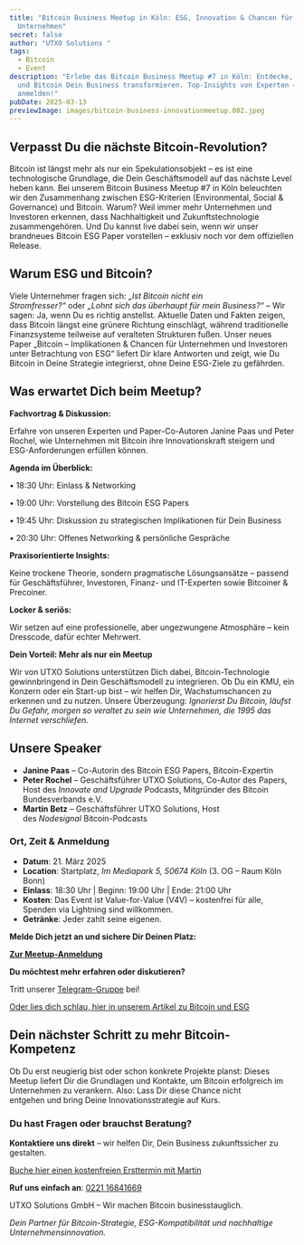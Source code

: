 ```yaml
---
title: "Bitcoin Business Meetup in Köln: ESG, Innovation & Chancen für Dein
  Unternehmen"
secret: false
author: "UTXO Solutions "
tags:
  - Bitcoin
  - Event
description: "Erlebe das Bitcoin Business Meetup #7 in Köln: Entdecke, wie ESG
  und Bitcoin Dein Business transformieren. Top-Insights von Experten – jetzt
  anmelden!"
pubDate: 2025-03-13
previewImage: images/bitcoin-business-innovationmeetup.002.jpeg
---
```

## Verpasst Du die nächste Bitcoin-Revolution?

Bitcoin ist längst mehr als nur ein Spekulationsobjekt – es ist eine technologische Grundlage, die Dein Geschäftsmodell auf das nächste Level heben kann. Bei unserem Bitcoin Business Meetup #7 in Köln beleuchten wir den Zusammenhang zwischen ESG-Kriterien (Environmental, Social & Governance) und Bitcoin. Warum? Weil immer mehr Unternehmen und Investoren erkennen, dass Nachhaltigkeit und Zukunftstechnologie zusammengehören. Und Du kannst live dabei sein, wenn wir unser brandneues Bitcoin ESG Paper vorstellen – exklusiv noch vor dem offiziellen Release.

## Warum ESG und Bitcoin?

Viele Unternehmer fragen sich: *„Ist Bitcoin nicht ein Stromfresser?“* oder *„Lohnt sich das überhaupt für mein Business?“* – Wir sagen: Ja, wenn Du es richtig anstellst. Aktuelle Daten und Fakten zeigen, dass Bitcoin längst eine grünere Richtung einschlägt, während traditionelle Finanzsysteme teilweise auf veralteten Strukturen fußen. Unser neues Paper „Bitcoin – Implikationen & Chancen für Unternehmen und Investoren unter Betrachtung von ESG“ liefert Dir klare Antworten und zeigt, wie Du Bitcoin in Deine Strategie integrierst, ohne Deine ESG-Ziele zu gefährden.

## Was erwartet Dich beim Meetup?

**Fachvortrag & Diskussion:**

Erfahre von unseren Experten und Paper-Co-Autoren Janine Paas und Peter Rochel, wie Unternehmen mit Bitcoin ihre Innovationskraft steigern und ESG-Anforderungen erfüllen können.

**Agenda im Überblick:**

• 18:30 Uhr: Einlass & Networking

• 19:00 Uhr: Vorstellung des Bitcoin ESG Papers

• 19:45 Uhr: Diskussion zu strategischen Implikationen für Dein Business

• 20:30 Uhr: Offenes Networking & persönliche Gespräche

**Praxisorientierte Insights:**

Keine trockene Theorie, sondern pragmatische Lösungsansätze – passend für Geschäftsführer, Investoren, Finanz- und IT-Experten sowie Bitcoiner & Precoiner.

**Locker & seriös:**

Wir setzen auf eine professionelle, aber ungezwungene Atmosphäre – kein Dresscode, dafür echter Mehrwert.

**Dein Vorteil: Mehr als nur ein Meetup**

Wir von UTXO Solutions unterstützen Dich dabei, Bitcoin-Technologie gewinnbringend in Dein Geschäftsmodell zu integrieren. Ob Du ein KMU, ein Konzern oder ein Start-up bist – wir helfen Dir, Wachstumschancen zu erkennen und zu nutzen. Unsere Überzeugung: *Ignorierst Du Bitcoin, läufst Du Gefahr, morgen so veraltet zu sein wie Unternehmen, die 1995 das Internet verschliefen.*

## Unsere Speaker

* **Janine Paas** – Co-Autorin des Bitcoin ESG Papers, Bitcoin-Expertin
* **Peter Rochel** – Geschäftsführer UTXO Solutions, Co-Autor des Papers, Host des *Innovate and Upgrade* Podcasts, Mitgründer des Bitcoin Bundesverbands e.V.
* **Martin Betz** – Geschäftsführer UTXO Solutions, Host des *Nodesignal* Bitcoin-Podcasts

### Ort, Zeit & Anmeldung

* **Datum**: 21. März 2025
* **Location**: Startplatz, *Im Mediapark 5, 50674 Köln* (3. OG – Raum Köln Bonn)
* **Einlass**: 18:30 Uhr | Beginn: 19:00 Uhr | Ende: 21:00 Uhr
* **Kosten**: Das Event ist Value-for-Value (V4V) – kostenfrei für alle, Spenden via Lightning sind willkommen.
* **Getränke**: Jeder zahlt seine eigenen.

**Melde Dich jetzt an und sichere Dir Deinen Platz:**

**[Zur Meetup-Anmeldung](https://www.meetup.com/bitcoin-business-innovation/events/306398150/?utm_medium=referral&utm_campaign=share-btn_savedevents_share_modal&utm_source=link)**

**Du möchtest mehr erfahren oder diskutieren?**

Tritt unserer [Telegram-Gruppe](https://t.me/+bsPCqOwEmpwzY2E6) bei!

[Oder lies dich schlau, hier in unserem Artikel zu Bitcoin und ESG](<>) 

## **Dein nächster Schritt zu mehr Bitcoin-Kompetenz**

Ob Du erst neugierig bist oder schon konkrete Projekte planst: Dieses Meetup liefert Dir die Grundlagen und Kontakte, um Bitcoin erfolgreich im Unternehmen zu verankern. Also: Lass Dir diese Chance nicht entgehen und bring Deine Innovationsstrategie auf Kurs.

### Du hast Fragen oder brauchst Beratung?

**Kontaktiere uns direkt** – wir helfen Dir, Dein Business zukunftssicher zu gestalten.

[Buche hier einen kostenfreien Ersttermin mit Martin](https://cal.com/martinbetz)

**Ruf uns einfach an**: [0221 16841669](tel:004922116841669)

UTXO Solutions GmbH – Wir machen Bitcoin businesstauglich.

*Dein Partner für Bitcoin-Strategie, ESG-Kompatibilität und nachhaltige Unternehmensinnovation.*

